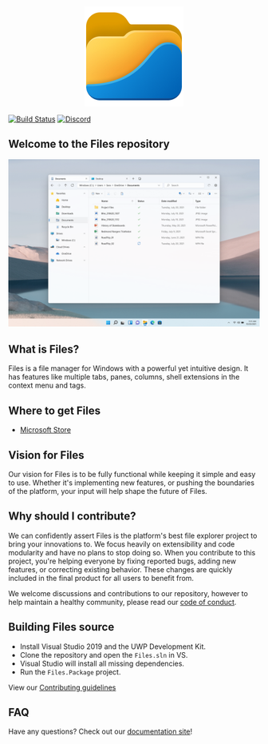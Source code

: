 <p align="center">
  <img src="https://raw.githubusercontent.com/files-community/Files/main/src/Files/Assets/AppTiles/StoreLogo.scale-400.png" />
</p>

[![Build Status](https://dev.azure.com/filescommunity/Files/_apis/build/status/Build%20Pipeline?branchName=main)](https://dev.azure.com/filescommunity/Files/_build/latest?definitionId=4&branchName=main)
[![Discord](https://discordapp.com/api/guilds/725513575971684472/widget.png)](https://discord.gg/files)

## Welcome to the Files repository

![Files](src/Files/Assets/FilesHome.png)

## What is Files?
Files is a file manager for Windows with a powerful yet intuitive design. It has features like multiple tabs, panes, columns, shell extensions in the context menu and tags.

## Where to get Files
- [Microsoft Store](https://www.microsoft.com/store/apps/9NGHP3DX8HDX)

## Vision for Files
Our vision for Files is to be fully functional while keeping it simple and easy to use. Whether it's implementing new features, or pushing the boundaries of the platform, your input will help shape the future of Files.

## Why should I contribute?
We can confidently assert Files is the platform's best file explorer project to bring your innovations to. We focus heavily on extensibility and code modularity and have no plans to stop doing so. When you contribute to this project, you're helping everyone by fixing reported bugs, adding new features, or correcting existing behavior. These changes are quickly included in the final product for all users to benefit from.

We welcome discussions and contributions to our repository, however to help maintain a healthy community, please read our [code of conduct](https://github.com/files-community/Files/blob/main/CODE_OF_CONDUCT.md).

## Building Files source
- Install Visual Studio 2019 and the UWP Development Kit.
- Clone the repository and open the `Files.sln` in VS.
- Visual Studio will install all missing dependencies.
- Run the `Files.Package` project.

View our [Contributing guidelines](https://github.com/files-community/Files/blob/main/.github/CONTRIBUTING.md)

## FAQ
Have any questions? Check out our [documentation site](https://files.community/docs)!
